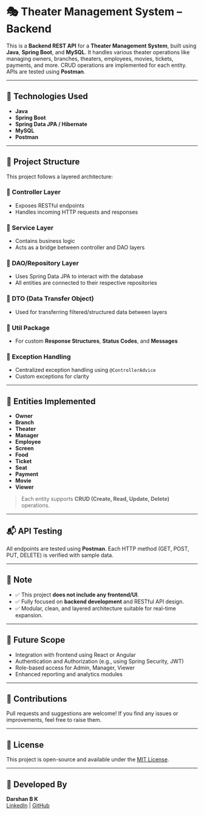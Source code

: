 # 🎭 Theater Management System – Backend

This is a **Backend REST API** for a **Theater Management System**, built using **Java**, **Spring Boot**, and **MySQL**. It handles various theater operations like managing owners, branches, theaters, employees, movies, tickets, payments, and more. CRUD operations are implemented for each entity. APIs are tested using **Postman**.

---

## 🚀 Technologies Used

- **Java**
- **Spring Boot**
- **Spring Data JPA / Hibernate**
- **MySQL**
- **Postman**

---

## 📁 Project Structure

This project follows a layered architecture:

### 🔹 Controller Layer
- Exposes RESTful endpoints
- Handles incoming HTTP requests and responses

### 🔹 Service Layer
- Contains business logic
- Acts as a bridge between controller and DAO layers

### 🔹 DAO/Repository Layer
- Uses Spring Data JPA to interact with the database
- All entities are connected to their respective repositories

### 🔹 DTO (Data Transfer Object)
- Used for transferring filtered/structured data between layers

### 🔹 Util Package
- For custom **Response Structures**, **Status Codes**, and **Messages**

### 🔹 Exception Handling
- Centralized exception handling using `@ControllerAdvice`
- Custom exceptions for clarity

---

## 🧩 Entities Implemented

- **Owner**
- **Branch**
- **Theater**
- **Manager**
- **Employee**
- **Screen**
- **Food**
- **Ticket**
- **Seat**
- **Payment**
- **Movie**
- **Viewer**

> Each entity supports **CRUD (Create, Read, Update, Delete)** operations.

---

## 📬 API Testing

All endpoints are tested using **Postman**. Each HTTP method (GET, POST, PUT, DELETE) is verified with sample data.

---

## 📌 Note

- ✅ This project **does not include any frontend/UI**.
- ✅ Fully focused on **backend development** and RESTful API design.
- ✅ Modular, clean, and layered architecture suitable for real-time expansion.

---

## 🧠 Future Scope

- Integration with frontend using React or Angular
- Authentication and Authorization (e.g., using Spring Security, JWT)
- Role-based access for Admin, Manager, Viewer
- Enhanced reporting and analytics modules

---

## 🤝 Contributions

Pull requests and suggestions are welcome! If you find any issues or improvements, feel free to raise them.

---

## 📄 License

This project is open-source and available under the [MIT License](LICENSE).

---

## 👤 Developed By

**Darshan B K**  
[LinkedIn](https://www.linkedin.com/in/darshan-b-k-a7b501298) | [GitHub](https://github.com/YourGitHubUsername)

